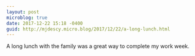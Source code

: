 ```yaml
---
layout: post
microblog: true
date: 2017-12-22 15:18 -0400
guid: http://mjdescy.micro.blog/2017/12/22/a-long-lunch.html
---
```

A long lunch with the family was a great way to complete my work week.
